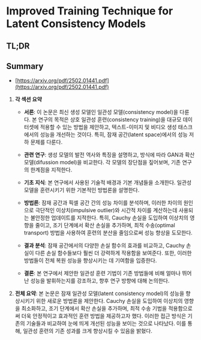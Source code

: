 # Improved Training Technique for Latent Consistency Models
## TL;DR
## Summary
- [https://arxiv.org/pdf/2502.01441.pdf](https://arxiv.org/pdf/2502.01441.pdf)

1. **각 섹션 요약**

   - **서론**: 
     이 논문은 최신 생성 모델인 일관성 모델(consistency model)을 다룬다. 본 연구의 목적은 상호 일관성 훈련(consistency training)을 대규모 데이터셋에 적용할 수 있는 방법을 제안하고, 텍스트-이미지 및 비디오 생성 태스크에서의 성능을 개선하는 것이다. 특히, 잠재 공간(latent space)에서의 성능 저하 문제를 다룬다.

   - **관련 연구**: 
     생성 모델의 발전 역사와 특징을 설명하고, 방식에 따라 GAN과 확산 모델(difussion model)을 비교한다. 각 모델의 장단점을 짚어보며, 기존 연구의 한계점을 지적한다.

   - **기초 지식**: 
     본 연구에서 사용된 기술적 배경과 기본 개념들을 소개한다. 일관성 모델을 훈련시키기 위한 기본적인 방법론을 설명한다.

   - **방법론**: 
     잠재 공간과 픽셀 공간 간의 성능 차이를 분석하며, 이러한 차이의 원인으로 극단적인 이상치(impulsive outlier)와 시간적 차이를 계산하는데 사용되는 불안정한 업데이트를 지적한다. 특히, Cauchy 손실을 도입하여 이상치의 영향을 줄이고, 조기 단계에서 확산 손실을 추가하며, 최적 수송(optimal transport) 방법을 사용하여 훈련의 분산을 줄임으로써 성능 향상을 도모한다.

   - **결과 분석**: 
     잠재 공간에서의 다양한 손실 함수의 효과를 비교하고, Cauchy 손실이 다른 손실 함수들보다 훨씬 더 강력하게 작용함을 보여준다. 또한, 이러한 방법들이 전체 복원 성능을 향상시키는 데 기여함을 입증한다.

   - **결론**: 
     본 연구에서 제안한 일관성 훈련 기법이 기존 방법들에 비해 얼마나 뛰어난 성능을 발휘하는지를 강조하고, 향후 연구 방향에 대해 논의한다.

2. **전체 요약**: 
   본 논문은 잠재 일관성 모델(latent consistency model)의 성능을 향상시키기 위한 새로운 방법론을 제안한다. Cauchy 손실을 도입하여 이상치의 영향을 최소화하고, 조기 단계에서 확산 손실을 추가하며, 최적 수송 기법을 적용함으로써 더욱 안정적이고 효과적인 훈련 방법을 제공하고자 했다. 이러한 접근 방식은 기존의 기술들과 비교하여 눈에 띄게 개선된 성능을 보이는 것으로 나타났다. 이를 통해, 일관성 훈련의 기존 성과를 크게 향상시킬 수 있음을 밝혔다.